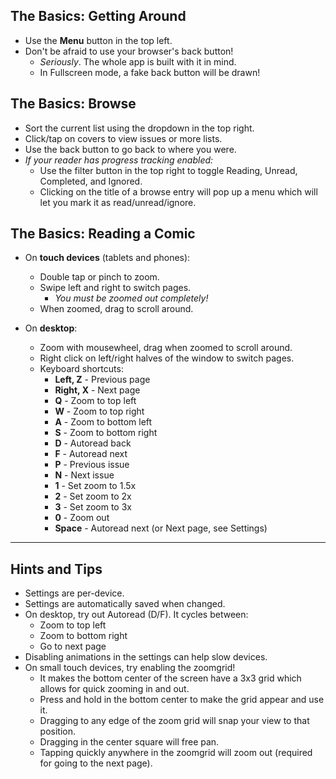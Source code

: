 ## The Basics: Getting Around

* Use the **Menu** button in the top left.
* Don't be afraid to use your browser's back button!
  * *Seriously*. The whole app is built with it in mind.
  * In Fullscreen mode, a fake back button will be drawn!

## The Basics: Browse

* Sort the current list using the dropdown in the top right.
* Click/tap on covers to view issues or more lists.
* Use the back button to go back to where you were.
* *If your reader has progress tracking enabled:*
  * Use the filter button in the top right to toggle Reading, Unread, Completed, and Ignored.
  * Clicking on the title of a browse entry will pop up a menu which will let you mark it as read/unread/ignore.

## The Basics: Reading a Comic

* On **touch devices** (tablets and phones):
  * Double tap or pinch to zoom.
  * Swipe left and right to switch pages.
    * *You must be zoomed out completely!*
  * When zoomed, drag to scroll around.

* On **desktop**:
  * Zoom with mousewheel, drag when zoomed to scroll around.
  * Right click on left/right halves of the window to switch pages.
  * Keyboard shortcuts:
    * **Left, Z** - Previous page
    * **Right, X** - Next page
    * **Q** - Zoom to top left
    * **W** - Zoom to top right
    * **A** - Zoom to bottom left
    * **S** - Zoom to bottom right
    * **D** - Autoread back
    * **F** - Autoread next
    * **P** - Previous issue
    * **N** - Next issue
    * **1** - Set zoom to 1.5x
    * **2** - Set zoom to 2x
    * **3** - Set zoom to 3x
    * **0** - Zoom out
    * **Space** - Autoread next (or Next page, see Settings)

-------------------------------------------------------------

## Hints and Tips

* Settings are per-device.
* Settings are automatically saved when changed.
* On desktop, try out Autoread (D/F). It cycles between:
  * Zoom to top left
  * Zoom to bottom right
  * Go to next page
* Disabling animations in the settings can help slow devices.
* On small touch devices, try enabling the zoomgrid!
  * It makes the bottom center of the screen have a 3x3 grid which allows for quick zooming in and out.
  * Press and hold in the bottom center to make the grid appear and use it.
  * Dragging to any edge of the zoom grid will snap your view to that position.
  * Dragging in the center square will free pan.
  * Tapping quickly anywhere in the zoomgrid will zoom out (required for going to the next page).

